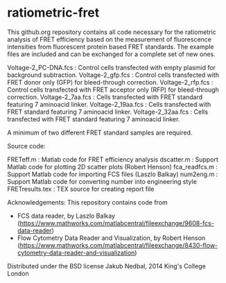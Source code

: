 ratiometric-fret
================
This github.org repository contains all code necessary for the ratiometric analysis of FRET efficiency based on the measurement of fluorescence intensities from fluorescent protein based FRET standards. The example files are included and can be exchanged for a complete set of new ones.

Voltage-2_PC-DNA.fcs :  Control cells transfected with empty plasmid for background subtraction.
Voltage-2_gfp.fcs    :  Control cells transfected with FRET donor only (GFP) for bleed-through correction.
Voltage-2_rfp.fcs    :  Control cells transfected with FRET acceptor only (RFP) for bleed-through correction.
Voltage-2_7aa.fcs    :  Cells transfected with FRET standard featuring 7 aminoacid linker.
Voltage-2_19aa.fcs   :  Cells transfected with FRET standard featuring 7 aminoacid linker.
Voltage-2_32aa.fcs   :  Cells transfected with FRET standard featuring 7 aminoacid linker.

A minimum of two different FRET standard samples are required.

Source code:

FRETeff.m       :  Matlab code for FRET efficiency analysis
dscatter.m      :  Support Matlab code for plotting 2D scatter plots (Robert Henson)
fca_readfcs.m   :  Support Matlab code for importing FCS files (Laszlo Balkay)
num2eng.m       :  Support Matlab code for converting number into engineering style
FRETresults.tex :  TEX source for creating report file


Acknowledgements:
This repository contains code from 
* FCS data reader, by Laszlo Balkay
    (https://www.mathworks.com/matlabcentral/fileexchange/9608-fcs-data-reader)
* Flow Cytometry Data Reader and Visualization, by Robert Henson
    (https://www.mathworks.com/matlabcentral/fileexchange/8430-flow-cytometry-data-reader-and-visualization)

Distributed under the BSD license
Jakub Nedbal, 2014
King's College London


